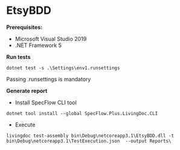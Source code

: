 # EtsyBDD

**Prerequisites:**
- Microsoft Visual Studio 2019
- .NET Framework 5

**Run tests**
```
dotnet test -s .\Settings\env1.runsettings
```
Passing .runsettings is mandatory 

**Generate report**
* Install SpecFlow CLI tool 
```
dotnet tool install --global SpecFlow.Plus.LivingDoc.CLI
```
* Execute 
```
livingdoc test-assembly bin\Debug\netcoreapp3.1\EtsyBDD.dll -t bin\Debug\netcoreapp3.1\TestExecution.json  --output Reports\
```
